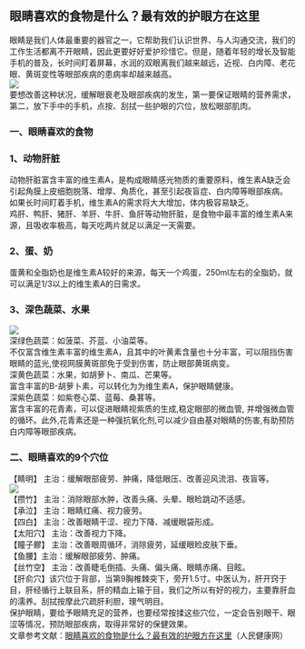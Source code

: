 ## 眼睛喜欢的食物是什么？最有效的护眼方在这里  
眼睛是我们人体最重要的器官之一，它帮助我们认识世界、与人沟通交流，我们的工作生活都离不开眼睛，因此更要好好爱护珍惜它。但是，随着年轻的增长及智能手机的普及，长时间盯着屏幕，水润的双眼离我们越来越远，近视、白内障、老花眼、黄斑变性等眼部疾病的患病率却越来越高。  
![](http://cdncms.v-keep.cn/wp-content/uploads/2019/12/timgqsa.jpg)  
要想改善这种状况，缓解眼衰老及眼部疾病的发生，第一要保证眼睛的营养需求，第二，放下手中的手机，点按、刮拭一些护眼的穴位，放松眼部肌肉。  
### 一、眼睛喜欢的食物  
### 1、动物肝脏  
动物肝脏富含丰富的维生素A，是构成眼睛感光物质的重要原料，维生素A缺乏会引起角膜上皮细胞脱落、增厚、角质化，甚至引起夜盲症、白内障等眼部疾病。  
如果长时间盯着手机，维生素A的需求将大大增加，体内极容易缺乏。  
鸡肝、鸭肝、猪肝、羊肝、牛肝、鱼肝等动物肝脏，是食物中最丰富的维生素A来源，且吸收率极高，每天吃两片就足以满足一天需要。  
### 2、蛋、奶  
蛋黄和全脂奶也是维生素A较好的来源，每天一个鸡蛋，250ml左右的全脂奶，就可以满足1/3以上的维生素A的日需求。  
### 3、深色蔬菜、水果  
![](http://cdncms.v-keep.cn/wp-content/uploads/2019/12/0-1-1024x683.jpg)  
深绿色蔬菜：如菠菜、芥蓝、小油菜等。  
不仅富含维生素丰富的维生素A，且其中的叶黄素含量也十分丰富，可以阻挡伤害眼睛的蓝光,使视网膜黄斑部免于受到伤害，防止眼部黄斑病变。  
深黄色蔬菜：水果，如胡萝卜、南瓜、芒果等。  
富含丰富的B-胡萝卜素，可以转化为为维生素A，保护眼睛健康。  
深紫色蔬菜：如紫卷心菜、蓝莓、桑葚等。  
富含丰富的花青素，可以促进眼睛视紫质的生成,稳定眼部的微血管, 并增强微血管的循环。此外,花青素还是一种强抗氧化剂,可以减少自由基对眼睛的伤害,有助预防白内障等眼部疾病。  
### 二、眼睛喜欢的9个穴位  
【睛明】 主治：缓解眼部疲劳、肿痛，降低眼压、改善迎风流泪、夜盲等。  
![](http://cdncms.v-keep.cn/wp-content/uploads/2019/12/timgcdc.jpg)  
【攒竹】 主治：消除眼部水肿，改善头痛、头晕、眼睑跳动不适感。  
【承泣】 主治：眼睛红痛、视力疲劳。  
【四白】 主治：改善眼睛干涩、视力下降、减缓眼袋形成。  
【太阳穴】 主治：改善视力下降。  
【瞳子髎】 主治：改善眼周循环，消除疲劳，延缓眼睑皮肤下垂。  
【鱼腰】主治：缓解眼部疲劳、肿痛。  
【丝竹空】 主治：改善睫毛倒插、头痛、偏头痛、眼睛赤痛、目眩。  
【肝俞穴】该穴位于背部，当第9胸椎棘突下，旁开1.5寸。中医认为，肝开窍于目，肝经循行上联目系，肝的精血上输于目，我们之所以有好的视力，主要靠肝血的濡养。刮拭按摩此穴疏肝利胆，理气明目。  
保护眼睛，要给予眼睛充足的营养，也要经常按揉这些穴位，一定会告别眼干、眼涩等情况，预防眼部疾病，取得非常好的保健效果。  
文章参考文献：<a href="http://health.people.com.cn/n1/2018/0117/c14739-29769327.html">眼睛喜欢的食物是什么？最有效的护眼方在这里</a>（人民健康网）  
